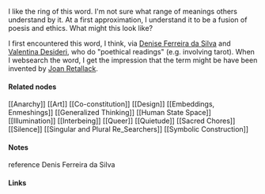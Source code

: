 ---
---

I like the ring of this word. 
I'm not sure what range of meanings others understand by it. At a first approximation, I understand it to be a fusion of poesis and ethics. What might this look like?

I first encountered this word, I think, via [Denise Ferreira da Silva](https://grsj.arts.ubc.ca/person/denise-ferreira-da-silva/) and [Valentina Desideri](https://www.google.com/search?q=valentina+desideri&client=firefox-b-d&hl=en&sxsrf=ALeKk00To1dJ8504uoaaV0ww8EjTLD5V7g:1618561605149&ei=RUp5YIHKCMyTkwXI07jYAQ&start=0&sa=N&ved=2ahUKEwjBgJbsq4LwAhXMyaQKHcgpDhs4ChDx0wN6BAgBEDU&biw=1388&bih=786), who do "poethical readings" (e.g. involving tarot). When I websearch the word, I get the impression that the term might be have been invented by [Joan Retallack](https://en.wikipedia.org/wiki/Joan_Retallack). 



#### Related nodes

[[Anarchy]]
[[Art]]
[[Co-constitution]]
[[Design]]
[[Embeddings, Enmeshings]]
[[Generalized Thinking]]
[[Human State Space]]
[[Illumination]]
[[Interbeing]]
[[Queer]]
[[Quietude]]
[[Sacred Chores]]
[[Silence]]
[[Singular and Plural Re_Searchers]]
[[Symbolic Construction]]


#### Notes

reference Denis Ferreira da Silva


#### Links